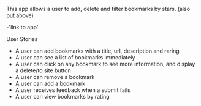This app allows a user to add, delete and filter bookmarks by stars. (also put above)

-'link to app'

User Stories
- A user can add bookmarks with a title, url, description and raring
- A user can see a list of bookmarks immediately 
- A user can click on any bookmark to see more information, and display a delete/to site button
- A user can remove a bookmark
- A user can add a bookmark
- A user receives feedback when a submit fails
- A user can view bookmarks by rating

